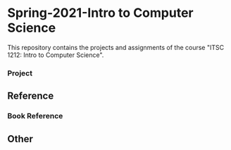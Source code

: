 # Spring-2021-Intro to Computer Science
This repository contains the projects and assignments of the course "ITSC 1212: Intro to Computer Science".

### Project

## Reference

### Book Reference

## Other

